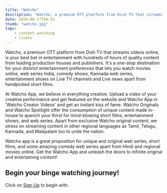 ```yaml
---
title: "Watcho"
description: "Watcho, a premium OTT platform from Dish TV that streams videos online, is your best bet in entertainment with hundreds of hours of quality content from..."
date: 2024-08-17T04:53
thumb: "watcho.jpg"
tags: 
    - content watching
    - livetv
---
```


Watcho, a premium OTT platform from Dish TV that streams videos online, is your best bet in entertainment with hundreds of hours of quality content from leading production houses and publishers. It's a one-stop destination for your distinct entertainment preferences that lets you watch movies online, web series India, comedy shows, Kannada web series, entertainment shows on Live TV channels and Live news apart from handpicked short films.

At Watcho App, we believe in everything creative. Upload a video of your creative performance and get featured on the website and Watcho App in 'Watcho Creator Videos' and get an instant kiss of fame. Watcho Originals and Watcho Spotlight offer the consumption of unique content made in-house to quench your thirst for mind-blowing short films, entertainment shows, and web series. Apart from exclusive Watcho original content, we stress on streaming content in other regional languages as Tamil, Telugu, Kannada, and Malayalam too to unite the nation.

Watcho app is a great proposition for unique and original web series, short films, and some amazing comedy web series apart from Hindi and regional movies online. Get the Watcho App and unleash the doors to infinite original and entertaining content!

## Begin your binge watching journey!

Click on [Sign Up](https://www.cuelinks.com/campaigns/watcho-1-affiliate-program#5117 "Sign Up Link") to begin with.